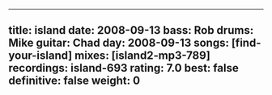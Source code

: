 
---
title: island
date: 2008-09-13
bass:	Rob
drums:	Mike
guitar:	Chad
day: 2008-09-13
songs: [find-your-island]
mixes: [island2-mp3-789]
recordings: island-693
rating: 7.0
best: false
definitive: false
weight: 0
---
